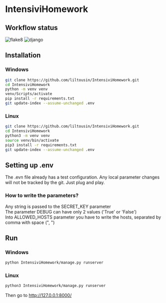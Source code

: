 # IntensiviHomework
## Workflow status
![flake8](https://github.com/liltousin/IntensiviHomework/actions/workflows/python-package.yml/badge.svg?event=push)
![django](https://github.com/liltousin/IntensiviHomework/actions/workflows/django.yml/badge.svg?event=push)
## Installation
### Windows
```bash
git clone https://github.com/liltousin/IntensiviHomework.git
cd IntensiviHomework
python -m venv venv
venv/Scripts/activate
pip install -r requirements.txt
git update-index --assume-unchanged .env
```
### Linux 
```bash
git clone https://github.com/liltousin/IntensiviHomework.git
cd IntensiviHomework
python3 -m venv venv
source venv/bin/activate
pip3 install -r requirements.txt
git update-index --assume-unchanged .env
```
## Setting up .env
The .evn file already has a test configuration. Any local parameter changes will not be tracked by the git. Just plug and play.
### How to write the parameters?
Any string is passed to the SECRET_KEY parameter<br>
The parameter DEBUG can have only 2 values ('True' or 'False')<br>
Into ALLOWED_HOSTS parameter you have to write the hosts, separated by comma with space (", ")<br>
## Run
### Windows
```bash
python IntensiviHomework/manage.py runserver
```
### Linux
```bash
python3 IntensiviHomework/manage.py runserver
```
Then go to http://127.0.0.1:8000/
